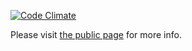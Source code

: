 [![Code Climate](https://codeclimate.com/github/tmcnab/Hyperglot.png)](https://codeclimate.com/github/tmcnab/Hyperglot)

Please visit [the public page](http://tmcnab.github.io/Hyperglot/) for more info.

